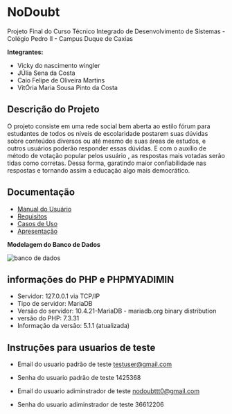 # NoDoubt

Projeto Final do Curso Técnico Integrado de Desenvolvimento de Sistemas - Colégio Pedro II - Campus Duque de Caxias

**Integrantes:**
 - Vicky do nascimento wingler
 - JÚlia Sena da Costa
 - Caio Felipe de Oliveira Martins
 - VitÓria Maria Sousa Pinto da Costa

 ## Descrição do Projeto

  O projeto consiste em uma rede social bem aberta ao estilo fórum para estudantes  de todos os níveis de escolaridade postarem suas dúvidas  sobre conteúdos diversos ou até mesmo de suas áreas de estudos, e outros usuários poderão responder essas dúvidas. E com o auxílio de método de votação popular pelos usuário , as respostas mais votadas serão tidas como corretas. Dessa forma, garatindo maior confiabilidade nas respostas e tornando assim a educação algo mais democrático.
## Documentação

- [Manual do Usuário](manual.md)
- [Requisitos](requisitos.md)
- [Casos de Uso](casos-de-uso.md)
- [Apresentação](apresentação(1).pdf)

**Modelagem do Banco de Dados**

![banco de dados](https://user-images.githubusercontent.com/55743181/146242297-87547968-809c-4e98-9317-e1e781f0e2c7.jpeg)

## informações do PHP e PHPMYADIMIN

- Servidor: 127.0.0.1 via TCP/IP
- Tipo de servidor: MariaDB
- Versão do servidor: 10.4.21-MariaDB - mariadb.org binary distribution
- versão do PHP: 7.3.31
- Informação da versão: 5.1.1 (atualizada)

## Instruções para usuarios de teste

- Email do usuario padrão de teste
testuser@gmail.com
- Senha do usuario padrão de teste
1425368

- Email do usuario adiminstrador de teste
nodoubttt0@gmail.com
- Senha do usuario adiminstrador de teste
36612206
